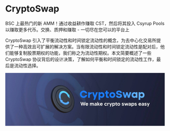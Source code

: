 # CryptoSwap

BSC 上最热门的新 AMM！通过收益耕作赚取 CST，然后将其投入 Csyrup Pools 以赚取更多代币。交换、质押和赚取 - 一切尽在您可以的平台上

CryptoSwap 引入了平衡流动性和时间锁定流动性的概念，为去中心化交易所提供了一种高效且可扩展的解决方案。当有限流动性和时间锁定流动性是配对后，他们能够复制股票期权的功能，我们称之为流动性期权。本文简要概述了一些CryptoSwap 协议背后的设计决策，了解如何平衡和时间锁定的流动性工作，最后是流动性选择。

![1500x500](1500x500.jpg)

